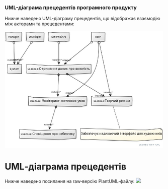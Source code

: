### UML-діаграма прецедентів програмного продукту

Нижче наведено UML-діаграму прецедентів, що відображає взаємодію між акторами та прецедентами:

![UML-діаграма](../1.2.3-UseCaseDiagram/diagr.jpg)


# UML‑діаграма прецедентів

Нижче наведено посилання на raw‑версію PlantUML‑файлу:
![](http://www.plantuml.com/plantuml/proxy?cache=no&src=https://raw.githubusercontent.com/Lamikor/SoftWare/refs/heads/SW_LabWork_1/SoftWareProductDevelopment/1-SoftwareRequirements/1.2-SoftwareUserRequirements/1.2.3-UseCaseDiagram/UseCase.puml?token=GHSAT0AAAAAADBB6UHYOLNNV4J2V4527MJIZ7VLIPQ)
